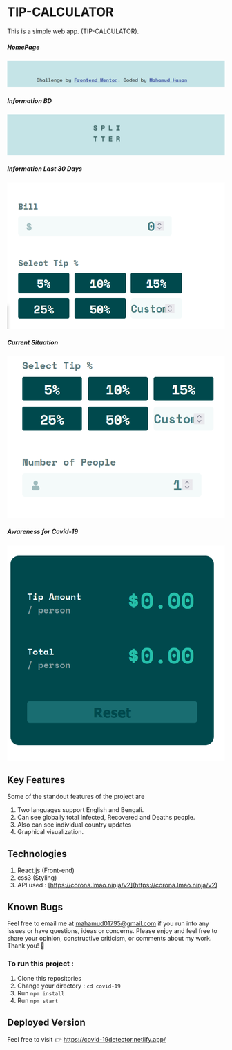 # TIP-CALCULATOR

This is a simple web app. (TIP-CALCULATOR).

##### HomePage
![ScreenShot of Form](screenshot/e.png)

##### Information BD
![ScreenShot of Form](screenshot/a.png)

##### Information Last 30 Days
![ScreenShot of Form](screenshot/b.png)

##### Current Situation
![ScreenShot of Form](screenshot/c.png)

##### Awareness for Covid-19
![ScreenShot of Form](screenshot/d.png)

## Key Features
Some of the standout features of the project are

 1. Two languages support English and Bengali.
 2. Can see globally total Infected, Recovered and Deaths people.
 3. Also can see individual country updates
 4. Graphical visualization.
 

## Technologies
 
1. React.js (Front-end)
2. css3 (Styling)
3. API used : [https://corona.lmao.ninja/v2](https://corona.lmao.ninja/v2)

## Known Bugs

Feel free to email me at mahamud01795@gmail.com if you run into any issues or have questions, ideas or concerns. Please enjoy
and feel free to share your opinion, constructive criticism, or comments about my work. Thank you! 🙂

### To run this project :
1. Clone this repositories
2. Change your directory : `cd covid-19`
3. Run `npm install`
5. Run `npm start`

## Deployed Version

Feel free to visit 👉 https://covid-19detector.netlify.app/
